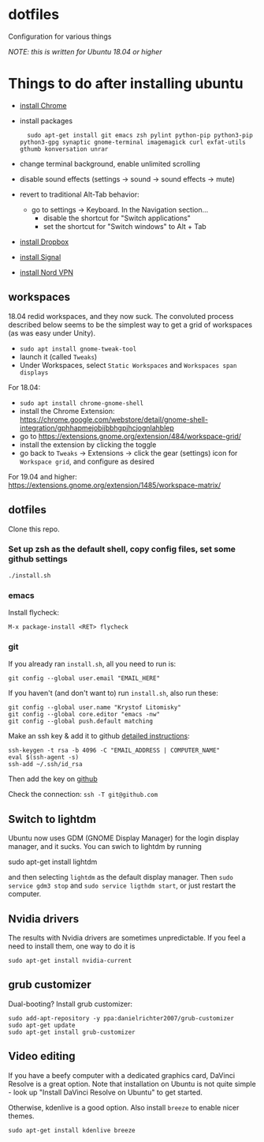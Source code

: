 # dotfiles
Configuration for various things

*NOTE: this is written for Ubuntu 18.04 or higher*


# Things to do after installing ubuntu

* [install Chrome](https://www.google.com/chrome/?brand=CHBD)
* install packages

        sudo apt-get install git emacs zsh pylint python-pip python3-pip python3-gpg synaptic gnome-terminal imagemagick curl exfat-utils gthumb konversation unrar

* change terminal background, enable unlimited scrolling
* disable sound effects (settings -> sound -> sound effects -> mute)
* revert to traditional Alt-Tab behavior:
  * go to settings -> Keyboard. In the Navigation section...
    * disable the shortcut for "Switch applications"
    * set the shortcut for "Switch windows" to Alt + Tab
* [install Dropbox](https://www.dropbox.com/install-linux)
* [install Signal](https://signal.org/download/)
* [install Nord VPN](https://nordvpn.com/download/linux/)


## workspaces
18.04 redid workspaces, and they now suck. The convoluted process described below seems to be the simplest way to get a grid of workspaces (as was easy under Unity).

* `sudo apt install gnome-tweak-tool`
* launch it (called `Tweaks`)
* Under Workspaces, select `Static Workspaces` and `Workspaces span displays`

For 18.04:
* `sudo apt install chrome-gnome-shell`
* install the Chrome Extension: https://chrome.google.com/webstore/detail/gnome-shell-integration/gphhapmejobijbbhgpjhcjognlahblep
* go to https://extensions.gnome.org/extension/484/workspace-grid/
* install the extension by clicking the toggle
* go back to `Tweaks` -> Extensions -> click the gear (settings) icon for `Workspace grid`, and configure as desired

For 19.04 and higher:
https://extensions.gnome.org/extension/1485/workspace-matrix/



## dotfiles

Clone this repo.

### Set up zsh as the default shell, copy config files, set some github settings

    ./install.sh



### emacs

Install flycheck:

    M-x package-install <RET> flycheck


### git

If you already ran `install.sh`, all you need to run is:

    git config --global user.email "EMAIL_HERE"

If you haven't (and don't want to) run `install.sh`, also run these:

    git config --global user.name "Krystof Litomisky"
    git config --global core.editor "emacs -nw"
    git config --global push.default matching

Make an ssh key & add it to github
[detailed instructions](https://help.github.com/articles/generating-ssh-keys/):

    ssh-keygen -t rsa -b 4096 -C "EMAIL_ADDRESS | COMPUTER_NAME"
    eval $(ssh-agent -s)
    ssh-add ~/.ssh/id_rsa

Then add the key on [github](https://github.com/settings/keys)

Check the connection: `ssh -T git@github.com`


## Switch to lightdm

Ubuntu now uses GDM (GNOME Display Manager) for the login display manager, and it sucks.
You can swich to lightdm by running

   sudo apt-get install lightdm

and then selecting `lightdm` as the default display manager.
Then `sudo service gdm3 stop` and `sudo service ligthdm start`, or just restart the computer.



## Nvidia drivers

The results with Nvidia drivers are sometimes unpredictable.
If you feel a need to install them, one way to do it is

    sudo apt-get install nvidia-current


## grub customizer

Dual-booting? Install grub customizer:

    sudo add-apt-repository -y ppa:danielrichter2007/grub-customizer
    sudo apt-get update
    sudo apt-get install grub-customizer


## Video editing

If you have a beefy computer with a dedicated graphics card, DaVinci Resolve is a great option. Note that installation on Ubuntu is not quite simple - look up "Install DaVinci Resolve on Ubuntu" to get started.

Otherwise, kdenlive is a good option. Also install `breeze` to enable nicer themes.

    sudo apt-get install kdenlive breeze

